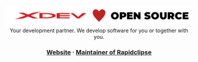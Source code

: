 <div align="center">
  <img alt="XDEV Logo" src="https://github.com/xdev-software/.github/blob/master/profile/xdev-open-source.png"></img>
  Your development partner. We develop software for you or together with you.
  <h3>
    <a href="https://xdev.software">Website</a>
     · 
    <a href="https://github.com/RapidClipse">Maintainer of Rapidclipse</a>
  </h3>
</div>
